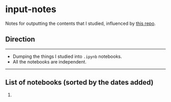 # input-notes
Notes for outputting the contents that I studied, influenced by [this repo](https://github.com/syuntoku14/Shumi-Note).


## Direction
---
- Dumping the things I studied into `.ipynb` notebooks.
- All the notebooks are independent.

---


## List of notebooks (sorted by the dates added)
1. 